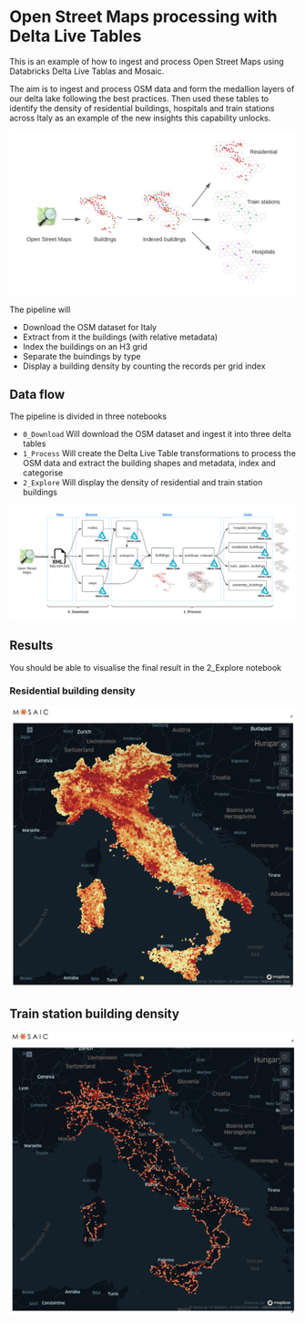 # Open Street Maps processing with Delta Live Tables

This is an example of how to ingest and process Open Street Maps using Databricks Delta Live Tablas and Mosaic.

The aim is to ingest and process OSM data and form the medallion layers of our delta lake following the best practices. Then used these tables to identify the density of residential buildings, hospitals and train stations across Italy as an example of the new insights this capability unlocks.

![Conceptual diagram](https://raw.githubusercontent.com/databrickslabs/mosaic/main/notebooks/examples/python/OpenStreetMaps/Images/Readme_ConceptDiagram.png)

The pipeline will
* Download the OSM dataset for Italy
* Extract from it the buildings (with relative metadata)
* Index the buildings on an H3 grid
* Separate the buindings by type
* Display a building density by counting the records per grid index

## Data flow

The pipeline is divided in three notebooks
* `0_Download` Will download the OSM dataset and ingest it into three delta tables
* `1_Process` Will create the Delta Live Table transformations to process the OSM data and extract the building shapes and metadata, index and categorise
* `2_Explore` Will display the density of residential and train station buildings

![Full pipeline](https://raw.githubusercontent.com/databrickslabs/mosaic/main/notebooks/examples/python/OpenStreetMaps/Images/Readme_FullPipeline.png)

## Results

You should be able to visualise the final result in the 2_Explore notebook

### Residential building density
![Building density](https://raw.githubusercontent.com/databrickslabs/mosaic/main/notebooks/examples/python/OpenStreetMaps/Images/Readme_BuildingDensity.png)

## Train station building density
![Train station density](https://raw.githubusercontent.com/databrickslabs/mosaic/main/notebooks/examples/python/OpenStreetMaps/Images/Readme_TrainStationDensity.png)
